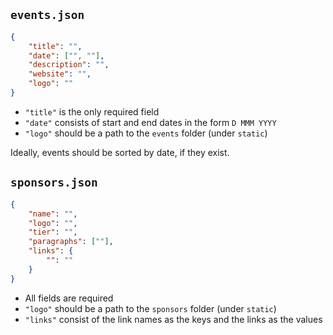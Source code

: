 ## `events.json`

```json
{
    "title": "",
    "date": ["", ""],
    "description": "",
    "website": "",
    "logo": ""
}
```

- `"title"` is the only required field
- `"date"` consists of start and end dates in the form `D MMM YYYY`
- `"logo"` should be a path to the `events` folder (under `static`)

Ideally, events should be sorted by date, if they exist.

## `sponsors.json`

```json
{
    "name": "",
    "logo": "",
    "tier": "",
    "paragraphs": [""],
    "links": {
        "": ""
    }
}
```

- All fields are required
- `"logo"` should be a path to the `sponsors` folder (under `static`)
- `"links"` consist of the link names as the keys and the links as the values
